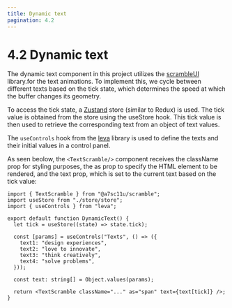 ```yaml
---
title: Dynamic text
pagination: 4.2
---
```


# 4.2 Dynamic text

The dynamic text component in this project utilizes the [scrambleUI](/projects/common-libraries#33-a7sc11uscramble) library.for the text animations. To implement this, we cycle between different texts based on the tick state, which determines the speed at which the buffer changes its geometry.

To access the tick state, a [Zustand](/projects/common-libraries#32-zustand--jotai) store (similar to Redux) is used. The tick value is obtained from the store using the useStore hook. This tick value is then used to retrieve the corresponding text from an object of text values.

The `useControls` hook from the [leva](/projects/common-libraries#31-leva-controls) library is used to define the texts and their initial values in a control panel.

As seen beolow, the `<TextScramble/>` component receives the className prop for styling purposes, the as prop to specify the HTML element to be rendered, and the text prop, which is set to the current text based on the tick value:

```tsx
import { TextScramble } from "@a7sc11u/scramble";
import useStore from "./store/store";
import { useControls } from "leva";

export default function DynamicText() {
  let tick = useStore((state) => state.tick);

  const [params] = useControls("Texts", () => ({
    text1: "design experiences",
    text2: "love to innovate",
    text3: "think creatively",
    text4: "solve problems",
  }));

  const text: string[] = Object.values(params);

  return <TextScramble className="..." as="span" text={text[tick]} />;
}
```
